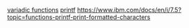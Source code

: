 [variadic functions](https://onepunchcoder.medium.com/variadic-functions-explained-fd3b4ab6fd84)
[printf](https://www.it.uc3m.es/pbasanta/asng/course_notes/input_output_printf_en.html)
https://www.ibm.com/docs/en/i/7.5?topic=functions-printf-print-formatted-characters
